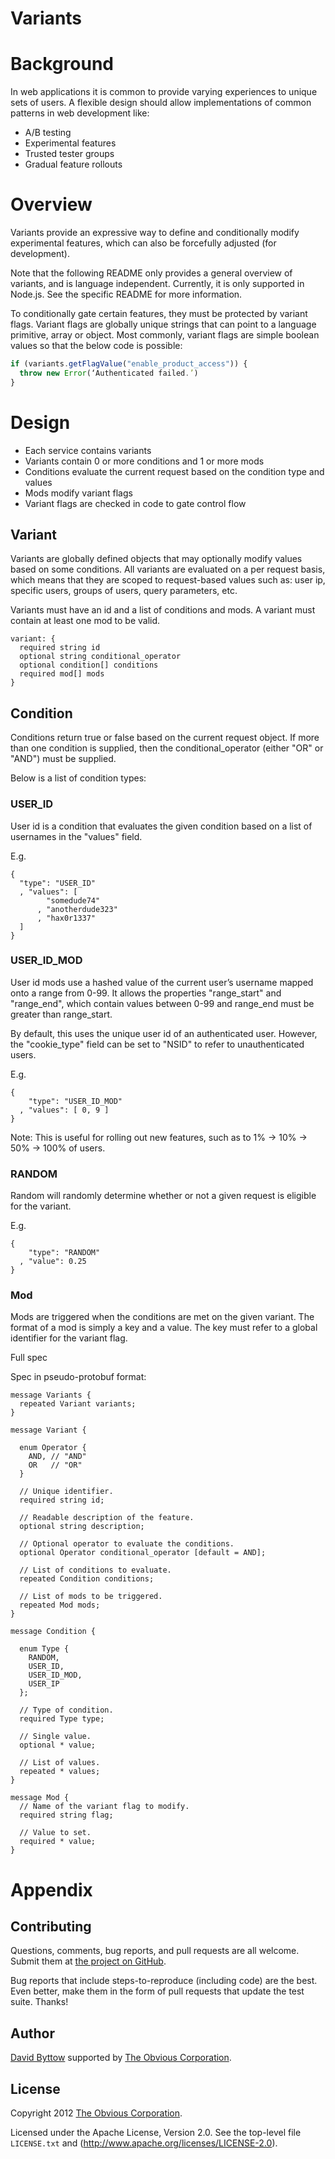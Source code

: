 # Variants

# Background
In web applications it is common to provide varying experiences to unique sets of users. A flexible design should allow implementations of common patterns in web development like:

* A/B testing
* Experimental features
* Trusted tester groups
* Gradual feature rollouts

# Overview

Variants provide an expressive way to define and conditionally modify experimental features, which can also be forcefully adjusted (for development).

Note that the following README only provides a general overview of variants, and is language independent. Currently, it is only supported in Node.js. See the specific README for more information.

To conditionally gate certain features, they must be protected by variant flags. Variant flags are globally unique strings that can point to a language primitive, array or object. Most commonly, variant flags are simple boolean values so that the below code is possible:

```js
if (variants.getFlagValue("enable_product_access")) {
  throw new Error(‘Authenticated failed.’)
}
```

# Design

* Each service contains variants
* Variants contain 0 or more conditions and 1 or more mods
* Conditions evaluate the current request based on the condition type and values
* Mods modify variant flags
* Variant flags are checked in code to gate control flow

## Variant

Variants are globally defined objects that may optionally modify values based on some conditions. All variants are evaluated on a per request basis, which means that they are scoped to request-based values such as: user ip, specific users, groups of users, query parameters, etc.

Variants must have an id and a list of conditions and mods. A variant must contain at least one mod to be valid.

```
variant: {
  required string id
  optional string conditional_operator
  optional condition[] conditions
  required mod[] mods
}
```

## Condition

Conditions return true or false based on the current request object. If more than one condition is supplied, then the conditional_operator (either "OR" or "AND") must be supplied.

Below is a list of condition types:

### USER_ID

User id is a condition that evaluates the given condition based on a list of usernames in the "values" field.

E.g.
```
{
  "type": "USER_ID"
  , "values": [
        "somedude74"
      , "anotherdude323"
      , "hax0r1337"
  ]
}
```

### USER_ID_MOD

User id mods use a hashed value of the current user’s username mapped onto a range from 0-99. It allows the properties "range_start" and "range_end", which contain values between 0-99 and range_end must be greater than range_start.

By default, this uses the unique user id of an authenticated user. However, the "cookie_type" field can be set to "NSID" to refer to unauthenticated users.

E.g.
```
{
    "type": "USER_ID_MOD"
  , "values": [ 0, 9 ]
}
```

Note: This is useful for rolling out new features, such as to 1% -> 10% -> 50% -> 100% of users.

### RANDOM

Random will randomly determine whether or not a given request is eligible for the variant.

E.g.
```
{
    "type": "RANDOM"
  , "value": 0.25
}
```

### Mod

Mods are triggered when the conditions are met on the given variant. The format of a mod is simply a key and a value. The key must refer to a global identifier for the variant flag.

Full spec

Spec in pseudo-protobuf format:

```
message Variants {
  repeated Variant variants;
}

message Variant {

  enum Operator {
    AND, // "AND"
    OR   // "OR"
  }

  // Unique identifier.
  required string id;

  // Readable description of the feature.
  optional string description;

  // Optional operator to evaluate the conditions.
  optional Operator conditional_operator [default = AND];

  // List of conditions to evaluate.
  repeated Condition conditions;

  // List of mods to be triggered.
  repeated Mod mods;
}

message Condition {

  enum Type {
    RANDOM,
    USER_ID,
    USER_ID_MOD,
    USER_IP
  };

  // Type of condition.
  required Type type;

  // Single value.
  optional * value;

  // List of values.
  repeated * values;
}

message Mod {
  // Name of the variant flag to modify.
  required string flag;

  // Value to set.
  required * value;
}
```

# Appendix

## Contributing

Questions, comments, bug reports, and pull requests are all welcome.
Submit them at [the project on GitHub](https://github.com/Obvious/variants/).

Bug reports that include steps-to-reproduce (including code) are the
best. Even better, make them in the form of pull requests that update
the test suite. Thanks!


## Author

[David Byttow](https://github.com/guitardave24)
supported by [The Obvious Corporation](http://obvious.com/).


## License

Copyright 2012 [The Obvious Corporation](http://obvious.com/).

Licensed under the Apache License, Version 2.0.
See the top-level file `LICENSE.txt` and
(http://www.apache.org/licenses/LICENSE-2.0).
